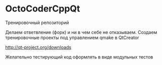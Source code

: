 OctoCoderCppQt
=========

Тренировочный репозиторий

Делаем ответвление (форк) и ни в чем себе не отказываем.
Создаем тренировочные проекты под управлением qmake в QtCreator

http://qt-project.org/downloads

Желательно тестирующий код оформлять в виде модульных тестов